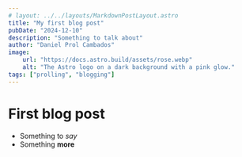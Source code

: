 ```yaml
---
# layout: ../../layouts/MarkdownPostLayout.astro
title: "My first blog post"
pubDate: "2024-12-10"
description: "Something to talk about"
author: "Daniel Prol Cambados"
image:
    url: "https://docs.astro.build/assets/rose.webp"
    alt: "The Astro logo on a dark background with a pink glow."
tags: ["prolling", "blogging"]
---
```


# First blog post

- Something to _say_
- Something **more**
